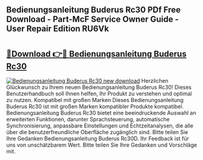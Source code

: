 ## Bedienungsanleitung Buderus Rc30 PDf Free Download - Part-McF Service Owner Guide - User Repair Edition RU6Vk

# <h2><a href="http://df2rh4.blite.top/?on=Bedienungsanleitung+Buderus+Rc30">🔗Download 👉🔴 Bedienungsanleitung Buderus Rc30</a></h2>

[![Bedienungsanleitung Buderus Rc30 new download](https://i.imgur.com/lujVjoI.png)](http://df2rh4.blite.top/?on=Bedienungsanleitung+Buderus+Rc30)
Herzlichen Glückwunsch zu Ihrem neuen Bedienungsanleitung Buderus Rc30! Dieses Benutzerhandbuch soll Ihnen helfen, Ihr Produkt zu verstehen und optimal zu nutzen. Kompatibel mit großen Marken Dieses Bedienungsanleitung Buderus Rc30 ist mit großen Marken kompatibler Produkte kompatibel. Bedienungsanleitung Buderus Rc30 bietet eine beeindruckende Auswahl an erweiterten Funktionen, darunter Sprachsteuerung, automatische Synchronisierung, anpassbare Einstellungen und Echtzeitanalysen, die alle über die benutzerfreundliche Oberfläche zugänglich sind. Bitte teilen Sie Ihre Gedanken Bedienungsanleitung Buderus Rc30D. Ihr Feedback ist für uns von unschätzbarem Wert. Bitte teilen Sie Ihre Gedanken und Vorschläge mit.
